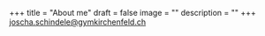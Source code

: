 +++
title = "About me"
draft = false
image = ""
description = ""
+++
joscha.schindele@gymkirchenfeld.ch